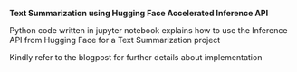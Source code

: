**Text Summarization using Hugging Face Accelerated Inference API**

Python code written in jupyter notebook explains how to use the Inference API from Hugging Face for a Text Summarization project

Kindly refer to the blogpost for further details about implementation


